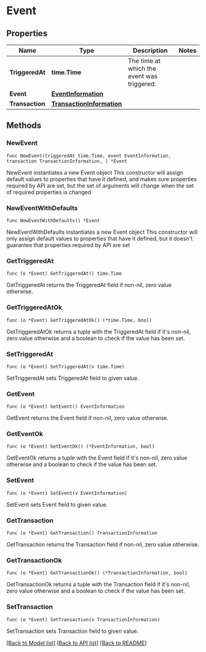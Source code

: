 # Event

## Properties

Name | Type | Description | Notes
------------ | ------------- | ------------- | -------------
**TriggeredAt** | **time.Time** | The time at which the event was triggered. | 
**Event** | [**EventInformation**](EventInformation.md) |  | 
**Transaction** | [**TransactionInformation**](TransactionInformation.md) |  | 

## Methods

### NewEvent

`func NewEvent(triggeredAt time.Time, event EventInformation, transaction TransactionInformation, ) *Event`

NewEvent instantiates a new Event object
This constructor will assign default values to properties that have it defined,
and makes sure properties required by API are set, but the set of arguments
will change when the set of required properties is changed

### NewEventWithDefaults

`func NewEventWithDefaults() *Event`

NewEventWithDefaults instantiates a new Event object
This constructor will only assign default values to properties that have it defined,
but it doesn't guarantee that properties required by API are set

### GetTriggeredAt

`func (o *Event) GetTriggeredAt() time.Time`

GetTriggeredAt returns the TriggeredAt field if non-nil, zero value otherwise.

### GetTriggeredAtOk

`func (o *Event) GetTriggeredAtOk() (*time.Time, bool)`

GetTriggeredAtOk returns a tuple with the TriggeredAt field if it's non-nil, zero value otherwise
and a boolean to check if the value has been set.

### SetTriggeredAt

`func (o *Event) SetTriggeredAt(v time.Time)`

SetTriggeredAt sets TriggeredAt field to given value.


### GetEvent

`func (o *Event) GetEvent() EventInformation`

GetEvent returns the Event field if non-nil, zero value otherwise.

### GetEventOk

`func (o *Event) GetEventOk() (*EventInformation, bool)`

GetEventOk returns a tuple with the Event field if it's non-nil, zero value otherwise
and a boolean to check if the value has been set.

### SetEvent

`func (o *Event) SetEvent(v EventInformation)`

SetEvent sets Event field to given value.


### GetTransaction

`func (o *Event) GetTransaction() TransactionInformation`

GetTransaction returns the Transaction field if non-nil, zero value otherwise.

### GetTransactionOk

`func (o *Event) GetTransactionOk() (*TransactionInformation, bool)`

GetTransactionOk returns a tuple with the Transaction field if it's non-nil, zero value otherwise
and a boolean to check if the value has been set.

### SetTransaction

`func (o *Event) SetTransaction(v TransactionInformation)`

SetTransaction sets Transaction field to given value.



[[Back to Model list]](../README.md#documentation-for-models) [[Back to API list]](../README.md#documentation-for-api-endpoints) [[Back to README]](../README.md)


